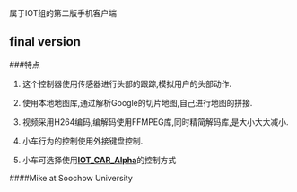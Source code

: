 属于IOT组的第二版手机客户端

final version
---

###特点
1. 这个控制器使用传感器进行头部的跟踪,模拟用户的头部动作.

2. 使用本地地图库,通过解析Google的切片地图,自己进行地图的拼接.

3. 视频采用H264编码,编解码使用FFMPEG库,同时精简解码库,是大小大大减小.

4. 小车行为的控制使用外接键盘控制.

5. 小车可选择使用[**IOT_CAR_Alpha**](https://github.com/MikeCoder/IOT_Car_Alpha)的控制方式


####Mike at Soochow University
